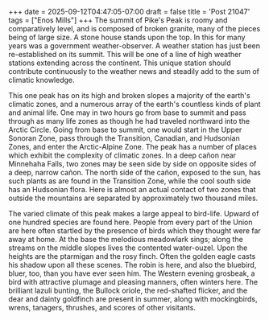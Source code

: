 +++
date = 2025-09-12T04:47:05-07:00
draft = false
title = 'Post 21047'
tags = ["Enos Mills"]
+++
The summit of Pike's Peak is roomy and comparatively level, and is composed of broken granite, many of the pieces being of large size. A stone house stands upon the top. In this for many years was a government weather-observer. A weather station has just been re-established on its summit. This will be one of a line of high weather stations extending across the continent. This unique station should contribute continuously to the weather news and steadily add to the sum of climatic knowledge.

This one peak has on its high and broken slopes a majority of the earth's climatic zones, and a numerous array of the earth's countless kinds of plant and animal life. One may in two hours go from base to summit and pass through as many life zones as though he had traveled northward into the Arctic Circle. Going from base to summit, one would start in the Upper Sonoran Zone, pass through the Transition, Canadian, and Hudsonian Zones, and enter the Arctic-Alpine Zone. The peak has a number of places which exhibit the complexity of climatic zones. In a deep cañon near Minnehaha Falls, two zones may be seen side by side on opposite sides of a deep, narrow cañon. The north side of the cañon, exposed to the sun, has such plants as are found in the Transition Zone, while the cool south side has an Hudsonian flora. Here is almost an actual contact of two zones that outside the mountains are separated by approximately two thousand miles.

The varied climate of this peak makes a large appeal to bird-life. Upward of one hundred species are found here. People from every part of the Union are here often startled by the presence of birds which they thought were far away at home. At the base the melodious meadowlark sings; along the streams on the middle slopes lives the contented water-ouzel. Upon the heights are the ptarmigan and the rosy finch. Often the golden eagle casts his shadow upon all these scenes. The robin is here, and also the bluebird, bluer, too, than you have ever seen him. The Western evening grosbeak, a bird with attractive plumage and pleasing manners, often winters here. The brilliant lazuli bunting, the Bullock oriole, the red-shafted flicker, and the dear and dainty goldfinch are present in summer, along with mockingbirds, wrens, tanagers, thrushes, and scores of other visitants.
